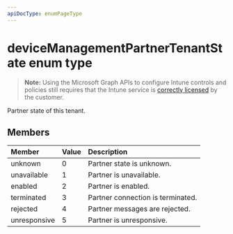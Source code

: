 ```yaml
---
apiDocType: enumPageType
---
```

# deviceManagementPartnerTenantState enum type

> **Note:** Using the Microsoft Graph APIs to configure Intune controls and policies still requires that the Intune service is [correctly licensed](https://go.microsoft.com/fwlink/?linkid=839381) by the customer.

Partner state of this tenant.
## Members
|Member|Value|Description|
|:---|:---|:---|
|unknown|0|Partner state is unknown.|
|unavailable|1|Partner is unavailable.|
|enabled|2|Partner is enabled.|
|terminated|3|Partner connection is terminated.|
|rejected|4|Partner messages are rejected.|
|unresponsive|5|Partner is unresponsive.|




